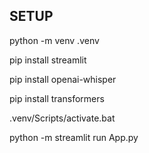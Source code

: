 ## SETUP

python -m venv .venv

pip install streamlit

pip install openai-whisper

pip install transformers

.venv/Scripts/activate.bat

python -m streamlit run App.py